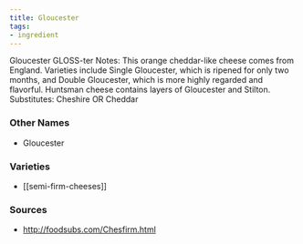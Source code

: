 ```yaml
---
title: Gloucester
tags:
- ingredient
---
```

Gloucester GLOSS-ter Notes: This orange cheddar-like cheese comes from England. Varieties include Single Gloucester, which is ripened for only two months, and Double Gloucester, which is more highly regarded and flavorful. Huntsman cheese contains layers of Gloucester and Stilton. Substitutes: Cheshire OR Cheddar

### Other Names

* Gloucester

### Varieties

* [[semi-firm-cheeses]]

### Sources
* http://foodsubs.com/Chesfirm.html
